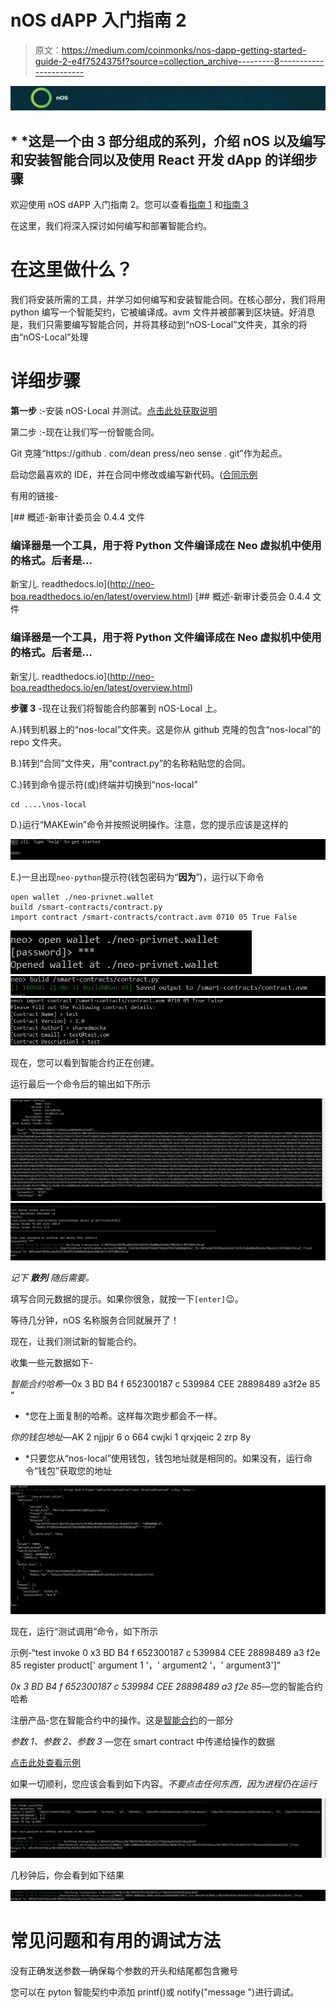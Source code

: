 # nOS dAPP 入门指南 2

> 原文：<https://medium.com/coinmonks/nos-dapp-getting-started-guide-2-e4f7524375f?source=collection_archive---------8----------------------->

![](img/051548d5e0bf81531df67834cfade157.png)

## * *这是一个由 3 部分组成的系列，介绍 nOS 以及编写和安装智能合同以及使用 React 开发 dApp 的详细步骤

欢迎使用 nOS dAPP 入门指南 2。您可以查看[指南 1](/@SharedMocha/nos-dapp-getting-started-guide-187e72ed9ace) 和[指南 3](/@SharedMocha/nos-dapp-getting-started-guide-3-435320d550eb)

在这里，我们将深入探讨如何编写和部署智能合约。

# 在这里做什么？

我们将安装所需的工具，并学习如何编写和安装智能合同。在核心部分，我们将用 python 编写一个智能契约，它被编译成。avm 文件并被部署到区块链。好消息是，我们只需要编写智能合同，并将其移动到“nOS-Local”文件夹，其余的将由“nOS-Local”处理

# 详细步骤

**第一步** :-安装 nOS-Local 并测试。[点击此处获取说明](https://github.com/nos/nos-local)

第二步 :-现在让我们写一份智能合同。

Git 克隆“https://github . com/dean press/neo sense . git”作为起点。

启动您最喜欢的 IDE，并在合同中修改或编写新代码。([合同示例](https://github.com/deanpress/neosense/blob/master/contract/neosense.py)

有用的链接-

 [## 概述-新审计委员会 0.4.4 文件

### 编译器是一个工具，用于将 Python 文件编译成在 Neo 虚拟机中使用的格式。后者是…

新宝儿. readthedocs.io](http://neo-boa.readthedocs.io/en/latest/overview.html)  [## 概述-新审计委员会 0.4.4 文件

### 编译器是一个工具，用于将 Python 文件编译成在 Neo 虚拟机中使用的格式。后者是…

新宝儿. readthedocs.io](http://neo-boa.readthedocs.io/en/latest/overview.html) 

**步骤 3** -现在让我们将智能合约部署到 nOS-Local 上。

A.)转到机器上的“nos-local”文件夹。这是你从 github 克隆的包含“nos-local”的 repo 文件夹。

B.)转到“合同”文件夹，用“contract.py”的名称粘贴您的合同。

C.)转到命令提示符(或)终端并切换到“nos-local”

```
cd ....\nos-local
```

D.)运行“MAKEwin”命令并按照说明操作。注意，您的提示应该是这样的

![](img/b5e85ae8985cb2194232becd030a050d.png)

E.)一旦出现`neo-python`提示符(钱包密码为“**因为**”)，运行以下命令

```
open wallet ./neo-privnet.wallet
build /smart-contracts/contract.py
import contract /smart-contracts/contract.avm 0710 05 True False
```

![](img/7ccab38c83d7b4b9b35db3934976771a.png)![](img/56fa48382e54d2d8d3191482f5b2a506.png)![](img/08ee252015004d77bf25a9c50ad41435.png)

现在，您可以看到智能合约正在创建。

运行最后一个命令后的输出如下所示

![](img/fa178e0d1a800df672a6994a5014f1fe.png)![](img/27ed6e24c2a62a99f7b16610cd75669d.png)

*记下* ***散列*** *随后需要。*

填写合同元数据的提示。如果你很急，就按一下`[enter]`😉。

等待几分钟，nOS 名称服务合同就展开了！

现在，让我们测试新的智能合约。

收集一些元数据如下-

*智能合约哈希*—0x 3 BD B4 f 652300187 c 539984 CEE 28898489 a3f2e 85 "

* *您在上面复制的哈希。这样每次跑步都会不一样。

*你的钱包地址*—AK 2 njjpjr 6 o 664 cwjki 1 qrxjqeic 2 zrp 8y

* *只要您从“nos-local”使用钱包，钱包地址就是相同的。如果没有，运行命令“钱包”获取您的地址

![](img/0efe0231dc9e14744ab4b35ea68cb887.png)

现在，运行“测试调用”命令，如下所示

示例-“test invoke 0 x3 BD B4 f 652300187 c 539984 CEE 28898489 a3 f2e 85 register product[' argument 1 '，' argument2 '，' argument3']”

*0x 3 BD B4 f 652300187 c 539984 CEE 28898489 a3 f2e 85*—您的智能合约哈希

注册产品-您在智能合约中的操作。这是[智能合约](https://github.com/deanpress/neosense/blob/master/contract/neosense.py)的一部分

*参数 1、参数 2、参数 3* —您在 smart contract 中传递给操作的数据

[点击此处查看示例](https://github.com/nos/name-service/tree/a5818e7e60282bd8c8154e1ffec4482f5cfa5ec2)

如果一切顺利，您应该会看到如下内容。*不要点击任何东西，因为进程仍在运行*

![](img/00bbc590771628694ba1794a95a47258.png)

几秒钟后，你会看到如下结果

![](img/2df3485134641d7a40b9db78f1e21ab4.png)

# 常见问题和有用的调试方法

没有正确发送参数—确保每个参数的开头和结尾都包含撇号

您可以在 pyton 智能契约中添加 printf()或 notify("message ")进行调试。